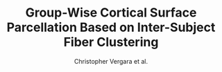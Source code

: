 ---
cat: gaia
subcat: architecture
bestof: false
author: Christopher Vergara et al.
title: Group-Wise Cortical Surface Parcellation Based on Inter-Subject Fiber Clustering
year: 2021
type: inproceedings
url: https -//ieeexplore.ieee.org/abstract/document/9631099
doi: 10.1109/EMBC46164.2021.9631099
booktitle: 2021 43rd Annual International Conference of the IEEE Engineering in Medicine \& Biology Society (EMBC)
---